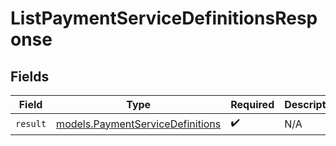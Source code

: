 # ListPaymentServiceDefinitionsResponse


## Fields

| Field                                                                      | Type                                                                       | Required                                                                   | Description                                                                |
| -------------------------------------------------------------------------- | -------------------------------------------------------------------------- | -------------------------------------------------------------------------- | -------------------------------------------------------------------------- |
| `result`                                                                   | [models.PaymentServiceDefinitions](../models/paymentservicedefinitions.md) | :heavy_check_mark:                                                         | N/A                                                                        |